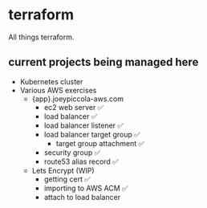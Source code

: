 # terraform

All things terraform.

## current projects being managed here

- Kubernetes cluster
- Various AWS exercises
  - {app}.joeypiccola-aws.com
    - ec2 web server ✅
    - load balancer ✅
    - load balancer listener ✅
    - load balancer target group ✅
      - target group attachment ✅
    - security group ✅
    - route53 alias record ✅
  - Lets Encrypt (WIP)
    - getting cert ✅
    - importing to AWS ACM ✅
    - attach to load balancer
